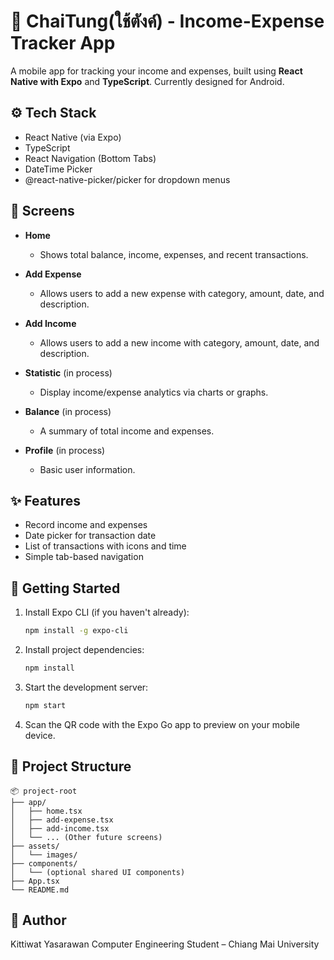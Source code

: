 # 💸 ChaiTung(ใช้ตังค์) - Income-Expense Tracker App

A mobile app for tracking your income and expenses, built using **React Native with Expo** and **TypeScript**. Currently designed for Android.

## ⚙️ Tech Stack

- React Native (via Expo)
- TypeScript
- React Navigation (Bottom Tabs)
- DateTime Picker
- @react-native-picker/picker for dropdown menus

## 📱 Screens

- **Home**
  - Shows total balance, income, expenses, and recent transactions.

- **Add Expense**
  - Allows users to add a new expense with category, amount, date, and description.

- **Add Income**
  - Allows users to add a new income with category, amount, date, and description.

- **Statistic** (in process)
  - Display income/expense analytics via charts or graphs.

- **Balance** (in process)
  - A summary of total income and expenses.

- **Profile** (in process)
  - Basic user information.

## ✨ Features

- Record income and expenses
- Date picker for transaction date
- List of transactions with icons and time
- Simple tab-based navigation

## 🚀 Getting Started

1. Install Expo CLI (if you haven't already):
   ```bash
   npm install -g expo-cli

2. Install project dependencies:
   ```bash
   npm install

3. Start the development server:
   ```bash
   npm start

4. Scan the QR code with the Expo Go app to preview on your mobile device. 

## 📁 Project Structure
```
📦 project-root
├── app/
│   ├── home.tsx
│   ├── add-expense.tsx
│   ├── add-income.tsx
│   └── ... (Other future screens)
├── assets/
│   └── images/
├── components/
│   └── (optional shared UI components)
├── App.tsx
└── README.md
```
## 👤 Author
Kittiwat Yasarawan
Computer Engineering Student – Chiang Mai University
